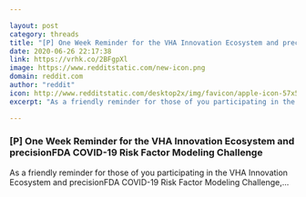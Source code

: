 ```yaml
---

layout: post
category: threads
title: "[P] One Week Reminder for the VHA Innovation Ecosystem and precisionFDA COVID-19 Risk Factor Modeling Challenge"
date: 2020-06-26 22:17:38
link: https://vrhk.co/2BFgpXl
image: https://www.redditstatic.com/new-icon.png
domain: reddit.com
author: "reddit"
icon: http://www.redditstatic.com/desktop2x/img/favicon/apple-icon-57x57.png
excerpt: "As a friendly reminder for those of you participating in the VHA Innovation Ecosystem and precisionFDA COVID-19 Risk Factor Modeling Challenge,..."

---
```


### [P] One Week Reminder for the VHA Innovation Ecosystem and precisionFDA COVID-19 Risk Factor Modeling Challenge

As a friendly reminder for those of you participating in the VHA Innovation Ecosystem and precisionFDA COVID-19 Risk Factor Modeling Challenge,...